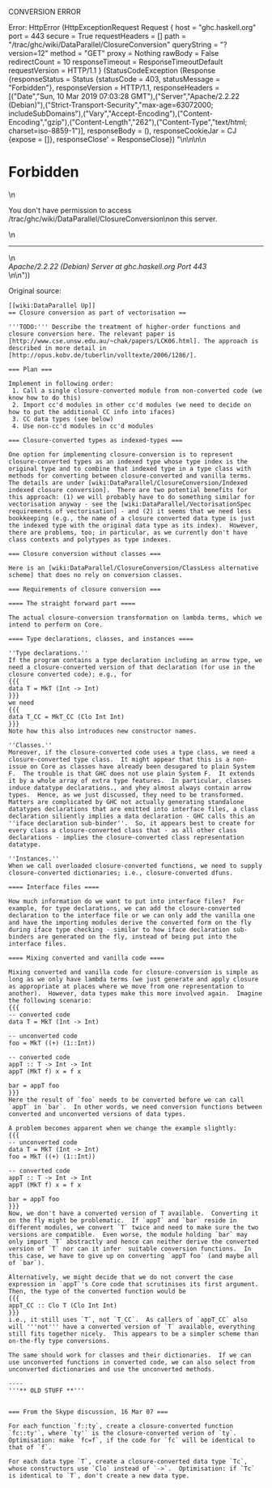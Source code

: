 CONVERSION ERROR

Error: HttpError (HttpExceptionRequest Request {
  host                 = "ghc.haskell.org"
  port                 = 443
  secure               = True
  requestHeaders       = []
  path                 = "/trac/ghc/wiki/DataParallel/ClosureConversion"
  queryString          = "?version=12"
  method               = "GET"
  proxy                = Nothing
  rawBody              = False
  redirectCount        = 10
  responseTimeout      = ResponseTimeoutDefault
  requestVersion       = HTTP/1.1
}
 (StatusCodeException (Response {responseStatus = Status {statusCode = 403, statusMessage = "Forbidden"}, responseVersion = HTTP/1.1, responseHeaders = [("Date","Sun, 10 Mar 2019 07:03:28 GMT"),("Server","Apache/2.2.22 (Debian)"),("Strict-Transport-Security","max-age=63072000; includeSubDomains"),("Vary","Accept-Encoding"),("Content-Encoding","gzip"),("Content-Length","262"),("Content-Type","text/html; charset=iso-8859-1")], responseBody = (), responseCookieJar = CJ {expose = []}, responseClose' = ResponseClose}) "<!DOCTYPE HTML PUBLIC \"-//IETF//DTD HTML 2.0//EN\">\n<html><head>\n<title>403 Forbidden</title>\n</head><body>\n<h1>Forbidden</h1>\n<p>You don't have permission to access /trac/ghc/wiki/DataParallel/ClosureConversion\non this server.</p>\n<hr>\n<address>Apache/2.2.22 (Debian) Server at ghc.haskell.org Port 443</address>\n</body></html>\n"))

Original source:

```trac
[[wiki:DataParallel Up]]
== Closure conversion as part of vectorisation ==

'''TODO:''' Describe the treatment of higher-order functions and closure conversion here. The relevant paper is [http://www.cse.unsw.edu.au/~chak/papers/LCK06.html]. The approach is described in more detail in [http://opus.kobv.de/tuberlin/volltexte/2006/1286/].

=== Plan ===

Implement in following order:
 1. Call a single closure-converted module from non-converted code (we know how to do this)
 2. Import cc'd modules in other cc'd modules (we need to decide on how to put the additional CC info into ifaces)
 3. CC data types (see below)
 4. Use non-cc'd modules in cc'd modules

=== Closure-converted types as indexed-types ===

One option for implementing closure-conversion is to represent closure-converted types as an indexed type whose type index is the original type and to combine that indexed type in a type class with methods for converting between closure-converted and vanilla terms.  The details are under [wiki:DataParallel/ClosureConversion/Indexed indexed closure conversion].  There are two potential benefits for this approach: (1) we will probably have to do something similar for vectorisation anyway - see the [wiki:DataParallel/VectorisationSpec requirements of vectorisation] - and (2) it seems that we need less bookkeeping (e.g., the name of a closure converted data type is just the indexed type with the original data type as its index).  However, there are problems, too; in particular, as we currently don't have class contexts and polytypes as type indexes.

=== Closure conversion without classes ===

Here is an [wiki:DataParallel/ClosureConversion/ClassLess alternative scheme] that does no rely on conversion classes.

=== Requirements of closure conversion ===

==== The straight forward part ====

The actual closure-conversion transformation on lambda terms, which we intend to perform on Core.

==== Type declarations, classes, and instances ====

''Type declarations.''
If the program contains a type declaration including an arrow type, we need a closure-converted version of that declaration (for use in the closure converted code); e.g., for
{{{
data T = MkT (Int -> Int)
}}}
we need
{{{
data T_CC = MkT_CC (Clo Int Int)
}}}
Note how this also introduces new constructor names.

''Classes.''
Moreover, if the closure-converted code uses a type class, we need a closure-converted type class.  It might appear that this is a non-issue on Core as classes have already been desugared to plain System F.  The trouble is that GHC does not use plain System F.  It extends it by a whole array of extra type features.  In particular, classes induce datatype declarations., and yhey almost always contain arrow types.  Hence, as we just discussed, they need to be transformed.  Matters are complicated by GHC not actually generating standalone datatypes declarations that are emitted into interface files, a class declaration siliently implies a data declaration - GHC calls this an ''iface declaration sub-binder''.  So, it appears best to create for every class a closure-converted class that - as all other class declarations - implies the closure-converted class representation datatype.

''Instances.''
When we call overloaded closure-converted functions, we need to supply closure-converted dictionaries; i.e., closure-converted dfuns.  

==== Interface files ====

How much information do we want to put into interface files?  For example, for type declarations, we can add the closure-converted declaration to the interface file or we can only add the vanilla one and have the importing modules derive the converted form on the fly during iface type checking - similar to how iface declaration sub-binders are generated on the fly, instead of being put into the interface files.

==== Mixing converted and vanilla code ====

Mixing converted and vanilla code for closure-conversion is simple as long as we only have lambda terms (we just generate and apply closure as appropriate at places where we move from one representation to another).  However, data types make this more involved again.  Imagine the following scenario:
{{{
-- converted code
data T = MkT (Int -> Int)

-- unconverted code
foo = MkT ((+) (1::Int))

-- converted code
appT :: T -> Int -> Int
appT (MkT f) x = f x

bar = appT foo
}}}
Here the result of `foo` needs to be converted before we can call `appT` in `bar`.  In other words, we need conversion functions between converted and unconverted versions of data types.

A problem becomes apparent when we change the example slightly:
{{{
-- unconverted code
data T = MkT (Int -> Int)
foo = MkT ((+) (1::Int))

-- converted code
appT :: T -> Int -> Int
appT (MkT f) x = f x

bar = appT foo
}}}
Now, we don't have a converted version of T available.  Converting it on the fly might be problematic.  If `appT` and `bar` reside in different modules, we convert `T` twice and need to make sure the two versions are compatible.  Even worse, the module holding `bar` may only import `T` abstractly and hence can neither derive the converted version of `T` nor can it infer  suitable conversion functions.  In this case, we have to give up on converting `appT foo` (and maybe all of `bar`).

Alternatively, we might decide that we do not convert the case expression in `appT`'s Core code that scrutinises its first argument.  Then, the type of the converted function would be
{{{
appT_CC :: Clo T (Clo Int Int)
}}}
i.e., it still uses `T`, not `T_CC`.  As callers of `appT_CC` also will '''not''' have a converted version of `T` available, everything still fits together nicely.  This appears to be a simpler scheme than on-the-fly type conversions.

The same should work for classes and their dictionaries.  If we can use unconverted functions in converted code, we can also select from unconverted dictionaries and use the unconverted methods.

----
'''** OLD STUFF **'''


=== From the Skype discussion, 16 Mar 07 ===

For each function `f::ty`, create a closure-converted function `fc::ty'`, where `ty'` is the closure-converted verion of `ty`.
Optimisation: make `fc=f`, if the code for `fc` will be identical to that of `f`.  

For each data type `T`, create a closure-converted data type `Tc`, whose constructors use `Clo` instead of `->`.  Optimisation: if `Tc` is identical to `T`, don't create a new data type.
```
